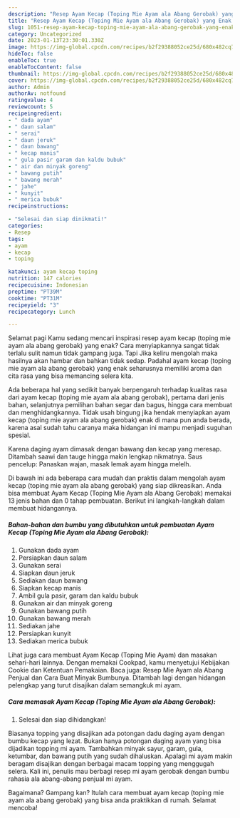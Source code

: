 ```yaml
---
description: "Resep Ayam Kecap (Toping Mie Ayam ala Abang Gerobak) yang Enak , Bikin Ngiler"
title: "Resep Ayam Kecap (Toping Mie Ayam ala Abang Gerobak) yang Enak , Bikin Ngiler"
slug: 1051-resep-ayam-kecap-toping-mie-ayam-ala-abang-gerobak-yang-enak-bikin-ngiler
category: Uncategorized
date: 2023-01-13T23:30:01.330Z
image: https://img-global.cpcdn.com/recipes/b2f29388052ce25d/680x482cq70/ayam-kecap-toping-mie-ayam-ala-abang-gerobak-foto-resep-utama.jpg
hideToc: false
enableToc: true
enableTocContent: false
thumbnail: https://img-global.cpcdn.com/recipes/b2f29388052ce25d/680x482cq70/ayam-kecap-toping-mie-ayam-ala-abang-gerobak-foto-resep-utama.jpg
cover: https://img-global.cpcdn.com/recipes/b2f29388052ce25d/680x482cq70/ayam-kecap-toping-mie-ayam-ala-abang-gerobak-foto-resep-utama.jpg
author: Admin
authorAv: notfound
ratingvalue: 4
reviewcount: 5
recipeingredient:
- " dada ayam"
- " daun salam"
- " serai"
- " daun jeruk"
- " daun bawang"
- " kecap manis"
- " gula pasir garam dan kaldu bubuk"
- " air dan minyak goreng"
- " bawang putih"
- " bawang merah"
- " jahe"
- " kunyit"
- " merica bubuk"
recipeinstructions:

- "Selesai dan siap dinikmati!"
categories:
- Resep
tags:
- ayam
- kecap
- toping

katakunci: ayam kecap toping 
nutrition: 147 calories
recipecuisine: Indonesian
preptime: "PT39M"
cooktime: "PT31M"
recipeyield: "3"
recipecategory: Lunch

---
```



Selamat pagi Kamu sedang mencari inspirasi resep ayam kecap (toping mie ayam ala abang gerobak) yang enak? Cara menyiapkannya sangat tidak terlalu sulit namun tidak gampang juga. Tapi Jika keliru mengolah maka hasilnya akan hambar dan bahkan tidak sedap. Padahal ayam kecap (toping mie ayam ala abang gerobak) yang enak seharusnya memiliki aroma dan cita rasa yang bisa memancing selera kita.


Ada beberapa hal yang sedikit banyak berpengaruh terhadap kualitas rasa dari ayam kecap (toping mie ayam ala abang gerobak), pertama dari jenis bahan, selanjutnya pemilihan bahan segar dan bagus, hingga cara membuat dan menghidangkannya. Tidak usah bingung jika hendak menyiapkan ayam kecap (toping mie ayam ala abang gerobak) enak di mana pun anda berada, karena asal sudah tahu caranya maka hidangan ini mampu menjadi suguhan spesial.

Karena daging ayam dimasak dengan bawang dan kecap yang meresap. Ditambah saawi dan tauge hingga makin lengkap nikmatnya. Saus pencelup: Panaskan wajan, masak lemak ayam hingga melelh.


Di bawah ini ada beberapa cara mudah dan praktis dalam mengolah ayam kecap (toping mie ayam ala abang gerobak) yang siap dikreasikan. Anda bisa membuat Ayam Kecap (Toping Mie Ayam ala Abang Gerobak) memakai 13 jenis bahan dan 0 tahap pembuatan. Berikut ini langkah-langkah dalam membuat hidangannya.

<!--inarticleads1-->

##### Bahan-bahan dan bumbu yang dibutuhkan untuk pembuatan Ayam Kecap (Toping Mie Ayam ala Abang Gerobak):

1. Gunakan  dada ayam
1. Persiapkan  daun salam
1. Gunakan  serai
1. Siapkan  daun jeruk
1. Sediakan  daun bawang
1. Siapkan  kecap manis
1. Ambil  gula pasir, garam dan kaldu bubuk
1. Gunakan  air dan minyak goreng
1. Gunakan  bawang putih
1. Gunakan  bawang merah
1. Sediakan  jahe
1. Persiapkan  kunyit
1. Sediakan  merica bubuk


Lihat juga cara membuat Ayam Kecap (Toping Mie Ayam) dan masakan sehari-hari lainnya. Dengan memakai Cookpad, kamu menyetujui Kebijakan Cookie dan Ketentuan Pemakaian. Baca juga: Resep Mie Ayam ala Abang Penjual dan Cara Buat Minyak Bumbunya. Ditambah lagi dengan hidangan pelengkap yang turut disajikan dalam semangkuk mi ayam. 

<!--inarticleads2-->

##### Cara memasak Ayam Kecap (Toping Mie Ayam ala Abang Gerobak):


1. Selesai dan siap dihidangkan!

Biasanya topping yang disajikan ada potongan dadu daging ayam dengan bumbu kecap yang lezat. Bukan hanya potongan daging ayam yang bisa dijadikan topping mi ayam. Tambahkan minyak sayur, garam, gula, ketumbar, dan bawang putih yang sudah dihaluskan. Apalagi mi ayam makin beragam disajikan dengan berbagai macam topping yang menggugah selera. Kali ini, penulis mau berbagi resep mi ayam gerobak dengan bumbu rahasia ala abang-abang penjual mi ayam. 

Bagaimana? Gampang kan? Itulah cara membuat ayam kecap (toping mie ayam ala abang gerobak) yang bisa anda praktikkan di rumah. Selamat mencoba!

